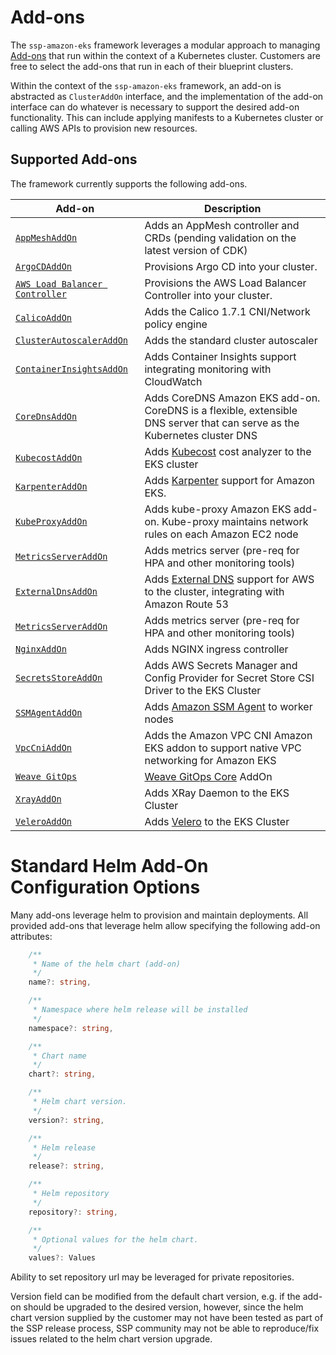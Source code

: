 # Add-ons

The `ssp-amazon-eks` framework leverages a modular approach to managing [Add-ons](https://kubernetes.io/docs/concepts/cluster-administration/addons/) that run within the context of a Kubernetes cluster. Customers are free to select the add-ons that run in each of their blueprint clusters.

Within the context of the `ssp-amazon-eks` framework, an add-on is abstracted as `ClusterAddOn` interface, and the implementation of the add-on interface can do whatever is necessary to support the desired add-on functionality. This can include applying manifests to a Kubernetes cluster or calling AWS APIs to provision new resources. 

## Supported Add-ons

The framework currently supports the following add-ons.

| Add-on             | Description                                                                       |
|-------------------|-----------------------------------------------------------------------------------|
| [`AppMeshAddOn`](./app-mesh) | Adds an AppMesh controller and CRDs (pending validation on the latest version of CDK) |
| [`ArgoCDAddOn`](./argo-cd) | Provisions Argo CD into your cluster. |
| [`AWS Load Balancer Controller`](./aws-load-balancer-controller) | Provisions the AWS Load Balancer Controller into your cluster. |
| [`CalicoAddOn`](./calico) | Adds the Calico 1.7.1 CNI/Network policy engine |
| [`ClusterAutoscalerAddOn`](./cluster-autoscaler) | Adds the standard cluster autoscaler |
| [`ContainerInsightsAddOn`](./container-insights) | Adds Container Insights support integrating monitoring with CloudWatch |
| [`CoreDnsAddOn`](./coredns.md) | Adds CoreDNS Amazon EKS add-on. CoreDNS is a flexible, extensible DNS server that can serve as the Kubernetes cluster DNS |
| [`KubecostAddOn`](./kubecost.md) | Adds [Kubecost](https://kubecost.com) cost analyzer to the EKS cluster |
| [`KarpenterAddOn`](./karpenter.md) | Adds [Karpenter](https://github.com/awslabs/karpenter) support for Amazon EKS. | 
| [`KubeProxyAddOn`](./kube-proxy.md) | Adds kube-proxy Amazon EKS add-on. Kube-proxy maintains network rules on each Amazon EC2 node |
| [`MetricsServerAddOn`](./metrics-server.md) | Adds metrics server (pre-req for HPA and other monitoring tools)|
| [`ExternalDnsAddOn`](./external-dns) | Adds [External DNS](https://github.com/kubernetes-sigs/external-dns) support for AWS to the cluster, integrating with Amazon Route 53
| [`MetricsServerAddOn`](./metrics-server) | Adds metrics server (pre-req for HPA and other monitoring tools)|
| [`NginxAddOn`](./nginx.md) | Adds NGINX ingress controller |
| [`SecretsStoreAddOn`](./secrets-store.md) |  Adds AWS Secrets Manager and Config Provider for Secret Store CSI Driver to the EKS Cluster |
| [`SSMAgentAddOn`](./ssm-agent.md) | Adds [Amazon SSM Agent](https://docs.aws.amazon.com/systems-manager/latest/userguide/ssm-agent.html) to worker nodes |
| [`VpcCniAddOn`](./vpc-cni.md) | Adds the Amazon VPC CNI Amazon EKS addon to support native VPC networking for Amazon EKS |
| [`Weave GitOps`](https://github.com/weaveworks/weave-gitops-ssp-addon) | [Weave GitOps Core](https://www.weave.works/product/gitops-core/) AddOn |
| [`XrayAddOn`](./xray) | Adds XRay Daemon to the EKS Cluster |
| [`VeleroAddOn`](./velero.md) | Adds [Velero](https://velero.io/) to the EKS Cluster |

# Standard Helm Add-On Configuration Options

Many add-ons leverage helm to provision and maintain deployments. All provided add-ons that leverage helm allow specifying the following add-on attributes:

```typescript
    /**
     * Name of the helm chart (add-on)
     */
    name?: string,

    /**
     * Namespace where helm release will be installed
     */
    namespace?: string,

    /**
     * Chart name
     */
    chart?: string,

    /**
     * Helm chart version.
     */
    version?: string, 

    /**
     * Helm release
     */
    release?: string,

    /**
     * Helm repository
     */
    repository?: string,

    /**
     * Optional values for the helm chart. 
     */
    values?: Values
```

Ability to set repository url may be leveraged for private repositories. 

Version field can be modified from the default chart version, e.g. if the add-on should be upgraded to the desired version, however, since the helm chart version supplied by the customer may not have been tested as part of the SSP release process, SSP community may not be able to reproduce/fix issues related to the helm chart version upgrade.